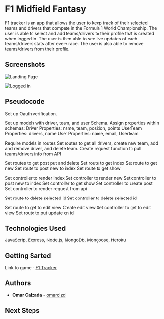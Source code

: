# F1 Midfield Fantasy

F1 tracker is an app that allows the user to keep track of their selected teams and drivers that compete in the Formula 1 World Championship. The user is able to select and add teams/drivers to their profile that is created when logged in. The user is then able to see live updates of each teams/drivers stats after every race. The user is also able to remove teams/drivers from their profile.


## Screenshots

 ![Landing Page](../master/images/f1-tracker.png)

![Logged in](../master/images/f1-tracker-loggedin.png)



## Pseudocode



Set up Oauth verification. 

Set up models with driver, team, and user Schema. 
Assign properties within schemas:
Driver Properties: name, team, position, points
UserTeam Properties: drivers, name
User Properties: name, email, Userteam

Require models in routes
Set routes to get all drivers, create new team, add and remove driver, and delete team.
Create request function to pull teams/drivers info from API

Set routes to get post put and delete
Set route to get index
Set route to get new
Set route to post new to index
Set route to get show

Set controller to render index
Set controller to render new
Set controller to post new to index
Set controller to get show
Set controller to create post
Set controller to render request from api 

Set route to delete selected id
Set controller to delete selected id

Set route to get to edit view
Create edit view
Set controller to get to edit view
Set route to put update on id




## Technologies Used

JavaScrip, Express, Node.js, MongoDb, Mongoose, Heroku

## Getting Sarted 

Link to game - [F1 Tracker](https://whispering-mountain-71039.herokuapp.com)

## Authors

* **Omar Calzada** - [omarclzd](https://github.com/omarclzd)

## Next Steps




